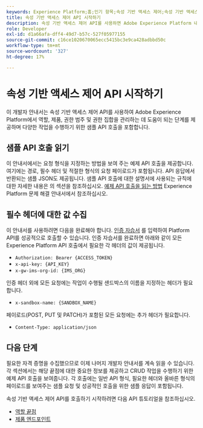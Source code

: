 ```yaml
---
keywords: Experience Platform;홈;인기 항목;속성 기반 액세스 제어;속성 기반 액세스 제어
title: 속성 기반 액세스 제어 API 시작하기
description: 속성 기반 액세스 제어 API를 사용하면 Adobe Experience Platform 내에서 역할 및 액세스 정책을 프로그래밍 방식으로 관리할 수 있습니다. 이 안내서를 따라 API를 사용하여 주요 작업을 수행하는 방법에 대해 알아보십시오.
role: Developer
exl-id: d1a66afa-dff4-49d7-b57c-527f05977155
source-git-commit: c16ce1020670065ecc5415bc3e9ca428adbbd50c
workflow-type: tm+mt
source-wordcount: '327'
ht-degree: 17%

---
```


# 속성 기반 액세스 제어 API 시작하기

이 개발자 안내서는 속성 기반 액세스 제어 API를 사용하여 Adobe Experience Platform에서 역할, 제품, 권한 범주 및 권한 집합을 관리하는 데 도움이 되는 단계를 제공하며 다양한 작업을 수행하기 위한 샘플 API 호출을 포함합니다.

## 샘플 API 호출 읽기

이 안내서에서는 요청 형식을 지정하는 방법을 보여 주는 예제 API 호출을 제공합니다. 여기에는 경로, 필수 헤더 및 적절한 형식의 요청 페이로드가 포함됩니다. API 응답에서 반환되는 샘플 JSON도 제공됩니다. 샘플 API 호출에 대한 설명서에 사용되는 규칙에 대한 자세한 내용은 의 섹션을 참조하십시오. [예제 API 호출을 읽는 방법](../../../landing/troubleshooting.md#how-do-i-format-an-api-request) Experience Platform 문제 해결 안내서에서 참조하십시오.

## 필수 헤더에 대한 값 수집

이 안내서를 사용하려면 다음을 완료해야 합니다. [인증 자습서](https://www.adobe.com/go/platform-api-authentication-en) 를 입력하여 Platform API를 성공적으로 호출할 수 있습니다. 인증 자습서를 완료하면 아래와 같이 모든 Experience Platform API 호출에서 필요한 각 헤더의 값이 제공됩니다.

* `Authorization: Bearer {ACCESS_TOKEN}`
* `x-api-key: {API_KEY}`
* `x-gw-ims-org-id: {IMS_ORG}`

인증 헤더 외에 모든 요청에는 작업이 수행될 샌드박스의 이름을 지정하는 헤더가 필요합니다.

* `x-sandbox-name: {SANDBOX_NAME}`

페이로드(POST, PUT 및 PATCH)가 포함된 모든 요청에는 추가 헤더가 필요합니다.

* `Content-Type: application/json`

## 다음 단계

필요한 자격 증명을 수집했으므로 이제 나머지 개발자 안내서를 계속 읽을 수 있습니다. 각 섹션에서는 해당 끝점에 대한 중요한 정보를 제공하고 CRUD 작업을 수행하기 위한 예제 API 호출을 보여줍니다. 각 호출에는 일반 API 형식, 필요한 헤더와 올바른 형식의 페이로드를 보여주는 샘플 요청 및 성공적인 호출을 위한 샘플 응답이 포함됩니다.

속성 기반 액세스 제어 API를 호출하기 시작하려면 다음 API 튜토리얼을 참조하십시오.

* [역할 끝점](./roles.md)
* [제품 엔드포인트](./products.md)
